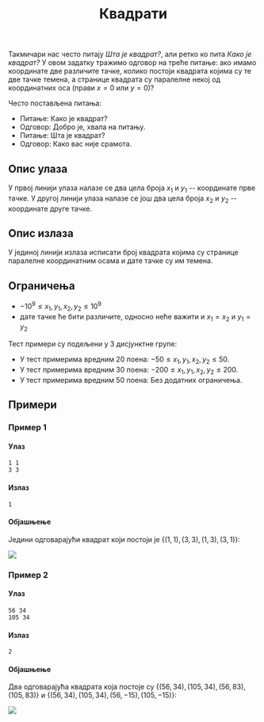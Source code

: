 ﻿---
title: Квадрати
timelimit: 1.0 # у секундама
memlimit: 64   # y MB
owner: takprog # власник је онај ко ради на задатку
origin: # опционо (ако се зна одакле је задатак преузет, пожељно је навести извор)
tags: [] # сваки задатак може бити означен према унапред договореној листи ознака
status: KOMPLETAN # један од: "IZRADA", "PREGLED" или "KOMPLETAN".
status-date: 2024-08-15 # датум у формату YYYY-MM-DD од када је задатак у наведеном статусу
crafted-dir: testcases
solutions:
  - name: ex0
    lang: [cpp, py]
    desc: ""
    tags: []
---

Такмичари нас често питају *Шта је квадрат?*, али ретко ко пита *Како је квадрат?* У овом задатку тражимо одговор на треће питање: ако имамо координате две различите тачке, колико постоји квадрата којима су те две тачке темена, а странице квадрата су паралелне некој од координатних оса (прави $x = 0$ или $y = 0$)?

Често постављена питања:

- Питање: Како је квадрат?
- Одговор: Добро је, хвала на питању.
- Питање: Шта је квадрат?
- Одговор: Како вас није срамота.


## Опис улаза

У првој линији улаза налазе се два цела броја $x_1$ и $y_1$ -- координате прве тачке.
У другој линији улаза налазе се још два цела броја $x_2$ и $y_2$ -- координате друге тачке.

## Опис излаза

У јединој линији излаза исписати број квадрата којима су странице паралелне координатним осама и дате тачке су им темена. 

## Ограничења

- $-10^9 \leq x_1, y_1, x_2, y_2 \leq 10^9$
- дате тачке ће бити различите, односно неће важити и $x_1 = x_2$ и $y_1 = y_2$

Тест примери су подељени у 3 дисјунктнe групe:

-   У тест примерима вредним $20$ поена: $-50 \leq x_1, y_1, x_2, y_2 \leq 50$.
-   У тест примерима вредним $30$ поена: $-200 \leq x_1, y_1, x_2, y_2 \leq 200$.
-   У тест примерима вредним $50$ поена: Без додатних ограничења.

## Примери

### Пример 1

#### Улаз

~~~
1 1
3 3
~~~

#### Излаз

~~~
1
~~~

#### Објашњење
Једини одговарајући квадрат који постоји је $\{(1, 1), (3, 3), (1, 3), (3, 1)\}$:

![](https://petljamediastorage.blob.core.windows.net/competitions/kvadrati-sl1.PNG)

### Пример 2

#### Улаз

~~~
56 34
105 34
~~~

#### Излаз

~~~
2
~~~

#### Објашњење
Два одговарајућа квадрата која постоје су $\{(56, 34), (105, 34), (56, 83), (105, 83)\}$ и $\{(56, 34), (105, 34), (56, -15), (105, -15)\}$:

![](https://petljamediastorage.blob.core.windows.net/competitions/kvadrati-sl2.PNG)

